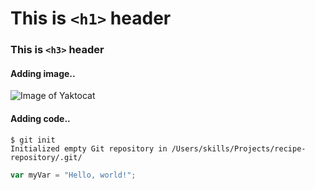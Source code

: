 # This is `<h1>` header
### This is `<h3>` header

#### Adding image..

![Image of Yaktocat](https://octodex.github.com/images/yaktocat.png)

#### Adding code..

```
$ git init
Initialized empty Git repository in /Users/skills/Projects/recipe-repository/.git/
```

``` javascript
var myVar = "Hello, world!";
```
